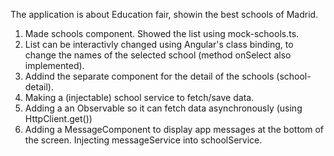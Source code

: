 The application is about Education fair, showin the best schools of Madrid.

1. Made schools component. Showed the list using mock-schools.ts.
2. List can be interactivly changed using Angular's class binding, to change the names of the selected school (method onSelect also implemented).
3. Addind the separate component for the detail of the schools (school-detail).
4. Making a (injectable) school service to fetch/save data.
5. Adding a an Observable so it can fetch data asynchronously (using HttpClient.get())
6. Adding a MessageComponent to display app messages at the bottom of the screen. Injecting messageService into schoolService.